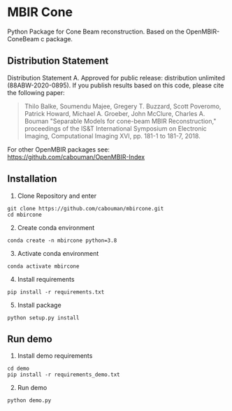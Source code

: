 # MBIR Cone

Python Package for Cone Beam reconstruction.
Based on the OpenMBIR-ConeBeam c package.


## Distribution Statement

Distribution Statement A. Approved for public release: distribution unlimited (88ABW-2020-0895).
If you publish results based on this code, please cite the following paper:
> Thilo Balke, Soumendu Majee, Gregery T. Buzzard, Scott Poveromo, Patrick Howard, Michael A. Groeber, John McClure, Charles A. Bouman "Separable Models for cone-beam MBIR Reconstruction," proceedings of the IS&T International Symposium on Electronic Imaging, Computational Imaging XVI, pp. 181-1 to 181-7, 2018.

For other OpenMBIR packages see: https://github.com/cabouman/OpenMBIR-Index

## Installation
1) Clone Repository and enter
```
git clone https://github.com/cabouman/mbircone.git
cd mbircone
```

2) Create conda environment
```
conda create -n mbircone python=3.8
```
3) Activate conda environment
```
conda activate mbircone
```
4) Install requirements
```
pip install -r requirements.txt
```
5) Install package
```
python setup.py install
```

## Run demo
1) Install demo requirements
```
cd demo
pip install -r requirements_demo.txt
```
2) Run demo
```
python demo.py
```
